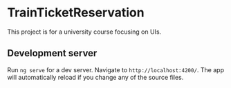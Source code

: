 # TrainTicketReservation

This project is for a university course focusing on UIs.

## Development server

Run `ng serve` for a dev server. Navigate to `http://localhost:4200/`. The app will automatically reload if you change any of the source files.
